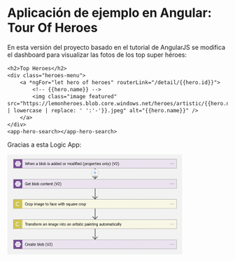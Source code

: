 # Aplicación de ejemplo en Angular: Tour Of Heroes

En esta versión del proyecto basado en el tutorial de AngularJS se modifica el dashboard para visualizar las fotos de los top super héroes:

```
<h2>Top Heroes</h2>
<div class="heroes-menu">
    <a *ngFor="let hero of heroes" routerLink="/detail/{{hero.id}}">
        <!-- {{hero.name}} -->
        <img class="image featured" src="https://lemonheroes.blob.core.windows.net/heroes/artistic/{{hero.name | lowercase | replace: ' ':'-'}}.jpeg" alt="{{hero.name}}" />
    </a>
</div>
<app-hero-search></app-hero-search>
```

Gracias a esta Logic App:

<img src="images/tour-of-heroes-logic-app.png" alt="logic-app" style="width:400px;"/>

